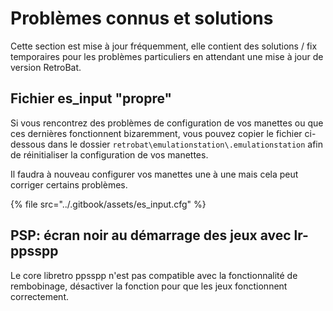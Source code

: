 # Problèmes connus et solutions

Cette section est mise à jour fréquemment, elle contient des solutions / fix temporaires pour les problèmes particuliers en attendant une mise à jour de version RetroBat.

## Fichier es\_input "propre"

Si vous rencontrez des problèmes de configuration de vos manettes ou que ces dernières fonctionnent bizaremment, vous pouvez copier le fichier ci-dessous dans le dossier `retrobat\emulationstation\.emulationstation` afin de réinitialiser la configuration de vos manettes.

Il faudra à nouveau configurer vos manettes une à une mais cela peut corriger certains problèmes.

{% file src="../.gitbook/assets/es_input.cfg" %}

## PSP: écran noir au démarrage des jeux avec lr-ppsspp

Le core libretro ppsspp n'est pas compatible avec la fonctionnalité de rembobinage, désactiver la fonction pour que les jeux fonctionnent correctement.

<div align="left">

<figure><img src="https://i.imgur.com/1r60ZlG.png" alt=""><figcaption></figcaption></figure>

</div>
